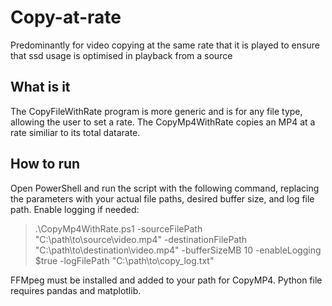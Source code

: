 # Copy-at-rate
 Predominantly for video copying at the same rate that it is played to ensure that ssd usage is optimised in playback from a source

## What is it
The CopyFileWithRate program is more generic and is for any file type, allowing the user to set a rate. The CopyMp4WithRate copies an MP4 at a rate similiar to its total datarate.

## How to run
Open PowerShell and run the script with the following command, replacing the parameters with your actual file paths, desired buffer size, and log file path. Enable logging if needed:

> .\CopyMp4WithRate.ps1 -sourceFilePath "C:\path\to\source\video.mp4" -destinationFilePath "C:\path\to\destination\video.mp4" -bufferSizeMB 10 -enableLogging $true -logFilePath "C:\path\to\copy_log.txt"

FFMpeg must be installed and added to your path for CopyMP4.
Python file requires pandas and matplotlib.